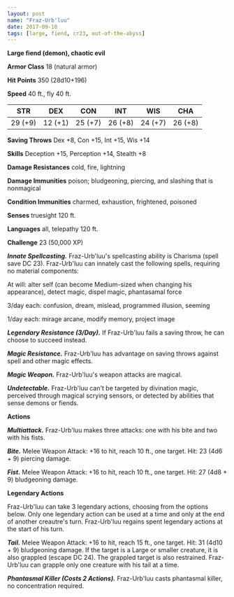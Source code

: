```yaml
---
layout: post
name: "Fraz-Urb'luu"
date: 2017-09-10
tags: [large, fiend, cr23, out-of-the-abyss]
---
```


**Large fiend (demon), chaotic evil**

**Armor Class** 18 (natural armor)

**Hit Points** 350 (28d10+196)

**Speed** 40 ft., fly 40 ft.

|   STR   |   DEX   |   CON   |   INT   |   WIS   |   CHA   |
|:-----:|:-----:|:-----:|:-----:|:-----:|:-----:|
| 29 (+9) | 12 (+1) | 25 (+7) | 26 (+8) | 24 (+7) | 26 (+8) |

**Saving Throws** Dex +8, Con +15, Int +15, Wis +14

**Skills** Deception +15, Perception +14, Stealth +8

**Damage Resistances** cold, fire, lightning

**Damage Immunities** poison; bludgeoning, piercing, and slashing that is nonmagical

**Condition Immunities** charmed, exhaustion, frightened, poisoned

**Senses** truesight 120 ft.

**Languages** all, telepathy 120 ft.

**Challenge** 23 (50,000 XP)

***Innate Spellcasting.*** Fraz-Urb'luu's spellcasting ability is Charisma (spell save DC 23). Fraz-Urb'luu can innately cast the following spells, requiring no material components:

At will: alter self (can become Medium-sized when changing his appearance), detect magic, dispel magic, phantasamal force

3/day each: confusion, dream, mislead, programmed illusion, seeming

1/day each: mirage arcane, modify memory, project image

***Legendary Resistance (3/Day).*** If Fraz-Urb'luu fails a saving throw, he can choose to succeed instead.

***Magic Resistance.*** Fraz-Urb'luu has advantage on saving throws against spell and other magic effects.

***Magic Weapon.*** Fraz-Urb'luu's weapon attacks are magical.

***Undetectable.*** Fraz-Urb'luu can't be targeted by divination magic, perceived through magical scrying sensors, or detected by abilities that sense demons or fiends.

**Actions**

***Multiattack.*** Fraz-Urb'luu makes three attacks: one with his bite and two with his fists.

***Bite.*** Melee Weapon Attack: +16 to hit, reach 10 ft., one target. Hit: 23 (4d6 + 9) piercing damage.

***Fist.*** Melee Weapon Attack: +16 to hit, reach 10 ft., one target. Hit: 27 (4d8 + 9) bludgeoning damage.

**Legendary Actions**

Fraz-Urb'luu can take 3 legendary actions, choosing from the options below. Only one legendary action can be used at a time and only at the end of another creautre's turn. Fraz-Urb'luu regains spent legendary actions at the start of his turn.

***Tail.*** Melee Weapon Attack: +16 to hit, reach 15 ft., one target. Hit: 31 (4d10 + 9) bludgeoning damage. If the target is a Large or smaller creature, it is also grappled (escape DC 24). The grappled target is also restrained. Fraz-Urb'luu can grapple only one creature with his tail at a time.

***Phantasmal Killer (Costs 2 Actions).*** Fraz-Urb'luu casts phantasmal killer, no concentration required.

